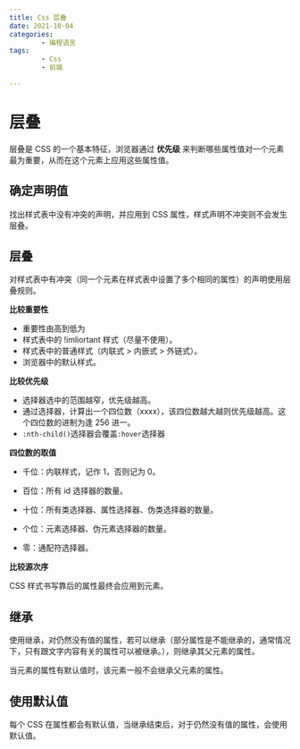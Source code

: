 ```yaml
---
title: Css 层叠
date: 2021-10-04
categories:
        - 编程语言
tags:
        - Css
        - 前端

---
```


# 层叠

层叠是 CSS 的一个基本特征，浏览器通过 **优先级** 来判断哪些属性值对一个元素最为重要，从而在这个元素上应用这些属性值。

## 确定声明值

找出样式表中没有冲突的声明，并应用到 CSS 属性，样式声明不冲突则不会发生层叠。

## 层叠

对样式表中有冲突（同一个元素在样式表中设置了多个相同的属性）的声明使用层叠规则。

**比较重要性**

- 重要性由高到低为
- 样式表中的 !imliortant 样式（尽量不使用）。
- 样式表中的普通样式（内联式 > 内嵌式 > 外链式）。
- 浏览器中的默认样式。

**比较优先级**

- 选择器选中的范围越窄，优先级越高。
- 通过选择器，计算出一个四位数（xxxx），该四位数越大越则优先级越高。这个四位数的进制为逢 256 进一。
- `:nth-child()`选择器会覆盖`:hover`选择器

**四位数的取值**

- 千位：内联样式，记作 1，否则记为 0。
- 百位：所有 id 选择器的数量。
- 十位：所有类选择器、属性选择器、伪类选择器的数量。
- 个位：元素选择器、伪元素选择器的数量。

- 零：通配符选择器。

**比较源次序**

CSS 样式书写靠后的属性最终会应用到元素。

## 继承

使用继承，对仍然没有值的属性，若可以继承（部分属性是不能继承的，通常情况下，只有跟文字内容有关的属性可以被继承。），则继承其父元素的属性。

当元素的属性有默认值时，该元素一般不会继承父元素的属性。

## 使用默认值

每个 CSS 在属性都会有默认值，当继承结束后，对于仍然没有值的属性，会使用默认值。
